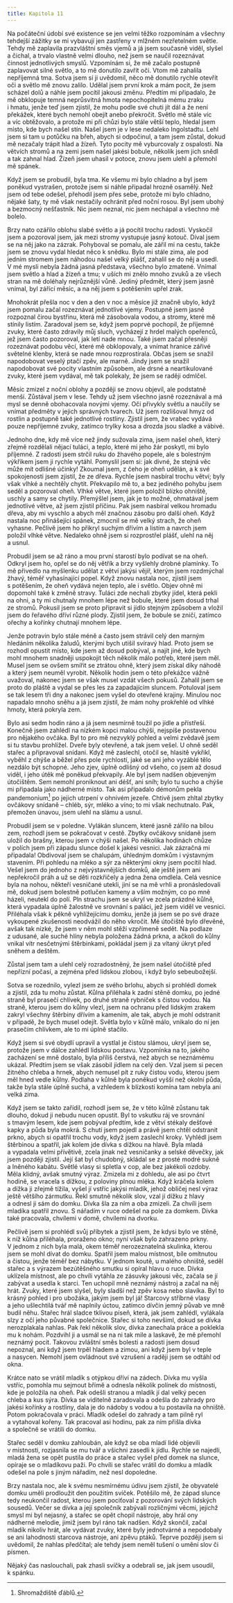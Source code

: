 ```yaml
---
title: Kapitola 11
---
```


Na počáteční údobí své existence se jen velmi těžko rozpomínám a všechny tehdejší zážitky se mi vybavují jen zastřeny v mlžném nezřetelném světle. Tehdy mě zaplavila prazvláštní směs vjemů a já jsem současně viděl, slyšel a čichal, a trvalo vlastně velmi dlouho, než jsem se naučil rozeznávat činnost jednotlivých smyslů. Vzpomínám si, že mě začalo postupně zaplavovat silné světlo, a to mě donutilo zavřít oči. Vtom mě zahalila nepříjemná tma. Sotva jsem si ji uvědomil, něco mě donutilo rychle otevřít oči a světlo mě znovu zalilo. Udělal jsem první krok a mám pocit, že jsem scházel dolů a náhle jsem pocítil jakousi změnu. Předtím mi připadalo, že mě obklopuje temná neprůsvitná hmota nepochopitelná mému zraku i hmatu, jenže teď jsem zjistil, že mohu podle své chuti jít dál a že není překážek, které bych nemohl obejít anebo překročit. Světlo mě stále víc a víc obtěžovalo, a protože mi při chůzi bylo stále větší teplo, hledal jsem místo, kde bych našel stín. Našel jsem je v lese nedaleko Ingolstadtu. Lehl jsem si tam u potůčku na břeh, abych si odpočinul, a tam jsem zůstal, dokud mě nezačaly trápit hlad a žízeň. Tyto pocity mě vyburcovaly z ospalosti. Na větvích stromů a na zemi jsem našel jakési bobule, několik jsem jich snědl a tak zahnal hlad. Žízeň jsem uhasil v potoce, znovu jsem ulehl a přemohl mě spánek.

Když jsem se probudil, byla tma. Ke všemu mi bylo chladno a byl jsem poněkud vystrašen, protože jsem si náhle připadal hrozně osamělý. Než jsem od tebe odešel, přehodil jsem přes sebe, protože mi bylo chladno, nějaké šaty, ty mě však nestačily ochránit před noční rosou. Byl jsem ubohý a bezmocný nešťastník. Nic jsem neznal, nic jsem nechápal a všechno mě bolelo.

Brzy nato ozářilo oblohu slabé světlo a já pocítil trochu radosti. Vyskočil jsem a pozoroval jsem, jak mezi stromy vystupuje jasný kotouč. Díval jsem se na něj jako na zázrak. Pohyboval se pomalu, ale zářil mi na cestu, takže jsem se znovu vydal hledat něco k snědku. Bylo mi stále zima, ale pod jedním stromem jsem náhodou našel velký plášť, zahalil se do něj a usedl. V mé mysli nebyla žádná jasná představa, všechno bylo zmatené. Vnímal jsem světlo a hlad a žízeň a tmu; v uších mi znělo mnoho zvuků a ze všech stran na mě doléhaly nejrůznější vůně. Jediný předmět, který jsem jasně vnímal, byl zářící měsíc, a na něj jsem s potěšením upřel zrak.

Mnohokrát přešla noc v den a den v noc a měsíce již značně ubylo, když jsem pomalu začal rozeznávat jednotlivé vjemy. Postupně jsem jasně rozpoznal čirou bystřinu, která mě zásobovala vodou, a stromy, které mě stínily listím. Zaradoval jsem se, když jsem poprvé pochopil, že příjemné zvuky, které často zdravily můj sluch, vycházejí z hrdel malých opeřenců, jež jsem často pozoroval, jak letí nade mnou. Také jsem začal přesněji rozeznávat podobu věcí, které mě obklopovaly, a vnímat hranice zářivé světelné klenby, která se nade mnou rozprostírala. Občas jsem se snažil napodobovat veselý ptačí zpěv, ale marně. Jindy jsem se snažil napodobovat své pocity vlastním způsobem, ale drsné a neartikulované zvuky, které jsem vydával, mě tak polekaly, že jsem se raději odmlčel.

Měsíc zmizel z noční oblohy a později se znovu objevil, ale podstatně menší. Zůstával jsem v lese. Tehdy už jsem všechno jasně rozeznával a má mysl se denně obohacovala novými vjemy. Oči přivykly světlu a naučily se vnímat předměty v jejich správných tvarech. Už jsem rozlišoval hmyz od rostlin a postupně také jednotlivé rostliny. Zjistil jsem, že vrabec vydává pouze nepříjemné zvuky, zatímco trylky kosa a drozda jsou sladké a vábivé.

Jednoho dne, kdy mě více než jindy sužovala zima, jsem našel oheň, který zřejmě rozdělali nějací tuláci, a teplo, které mi jeho žár poskytl, mi bylo příjemné. Z radosti jsem strčil ruku do žhavého popele, ale s bolestným výkřikem jsem ji rychle vytáhl. Pomyslil jsem si: jak divné, že stejná věc může mít odlišné účinky! Zkoumal jsem, z čeho je oheň udělán, a k své spokojenosti jsem zjistil, že ze dřeva. Rychle jsem nasbíral trochu větví; byly však vlhké a nechtěly chytit. Překvapilo mě to, a bez jediného pohybu jsem seděl a pozoroval oheň. Vlhké větve, které jsem položil blízko ohniště, uschly a samy se chytily. Přemýšlel jsem, jak je to možné, ohmatával jsem jednotlivé větve, až jsem zjistil příčinu. Pak jsem nasbíral velkou hromadu dřeva, aby mi vyschlo a abych měl značnou zásobu pro další oheň. Když nastala noc přinášející spánek, zmocnil se mě velký strach, že oheň vyhasne. Pečlivě jsem ho přikryl suchým dřívím a listím a navrch jsem položil vlhké větve. Nedaleko ohně jsem si rozprostřel plášť, ulehl na něj a usnul.

Probudil jsem se až ráno a mou první starostí bylo podívat se na oheň. Odkryl jsem ho, opřel se do něj větřík a brzy vyšlehly drobné plamínky. To mě přivedlo na myšlenku udělat z větví jakýsi vějíř, kterým jsem rozdmýchal žhavý, téměř vyhasínající popel. Když znovu nastala noc, zjistil jsem s potěšením, že oheň vydává nejen teplo, ale i světlo. Objev ohně mi dopomohl také k změně stravy. Tuláci zde nechali zbytky jídel, která pekli na ohni, a ty mi chutnaly mnohem lépe než bobule, které jsem dosud trhal ze stromů. Pokusil jsem se proto připravit si jídlo stejným způsobem a vložil jsem do řeřavého dříví různé plody. Zjistil jsem, že bobule se zničí, zatímco ořechy a kořínky chutnají mnohem lépe.

Jenže potravin bylo stále méně a často jsem strávil celý den marným hledáním několika žaludů, kterými bych utišil svíravý hlad. Proto jsem se rozhodl opustit místo, kde jsem až dosud pobýval, a najít jiné, kde bych mohl mnohem snadněji uspokojit těch několik málo potřeb, které jsem měl. Musel jsem se ovšem smířit se ztrátou ohně, který jsem získal díky náhodě a který jsem neuměl vyrobit. Několik hodin jsem o této překážce vážně uvažoval, nakonec jsem se však musel vzdát všech pokusů. Zahalil jsem se proto do pláště a vydal se přes les za zapadajícím sluncem. Potuloval jsem se tak lesem tři dny a nakonec jsem vyšel do otevřené krajiny. Minulou noc napadalo mnoho sněhu a já jsem zjistil, že mám nohy prokřehlé od vlhké hmoty, která pokryla zem.

Bylo asi sedm hodin ráno a já jsem nesmírně toužil po jídle a přístřeší. Konečně jsem zahlédl na nízkém kopci malou chýši, nejspíše postavenou pro nějakého ovčáka. Byl to pro mě nezvyklý pohled a velmi zvědavě jsem si tu stavbu prohlížel. Dveře byly otevřené, a tak jsem vešel. U ohně seděl stařec a připravoval snídani. Když mě zaslechl, otočil se, hlasitě vykřikl, vyběhl z chýše a běžel přes pole rychlostí, jaké se ani jeho vyzáblé tělo nezdálo být schopné. Jeho zjev, úplně odlišný od všeho, co jsem až dosud viděl, i jeho útěk mě poněkud překvapily. Ale byl jsem nadšen objeveným útočištěm. Sem nemohl proniknout ani déšť, ani sníh; bylo tu sucho a chýše mi připadala jako nádherné místo. Tak asi připadalo démonům pekla pandemonium[^7] po jejich utrpení v ohnivém jezeře. Chtivě jsem zhltal zbytky ovčákovy snídaně – chléb, sýr, mléko a víno; to mi však nechutnalo. Pak, přemožen únavou, jsem ulehl na slámu a usnul.

Probudil jsem se v poledne. Vylákán sluncem, které jasně zářilo na bílou zem, rozhodl jsem se pokračovat v cestě. Zbytky ovčákovy snídaně jsem uložil do brašny, kterou jsem v chýši našel. Po několika hodinách chůze v polích jsem při západu slunce došel k jakési vesnici. Jak zázračná mi připadala! Obdivoval jsem se chalupám, úhledným domkům i výstavným stavením. Při pohledu na mléko a sýr za některými okny jsem pocítil hlad. Vešel jsem do jednoho z nejvýstavnějších domků, ale ještě jsem ani nepřekročil práh a už se děti rozkřičely a jedna žena omdlela. Celá vesnice byla na nohou, někteří vesničané utekli, jiní se na mě vrhli a pronásledovali mě, dokud jsem bolestně potlučen kameny a vším možným, co po mně házeli, neutekl do polí. Pln strachu jsem se ukryl ve zcela prázdné kůlně, která vypadala úplně žalostně ve srovnání s paláci, jež jsem viděl ve vesnici. Přiléhala však k pěkně vyhlížejícímu domku, jenže já jsem se po své draze vykoupené zkušenosti neodvážil do něho vkročit. Mé útočiště bylo dřevěné, avšak tak nízké, že jsem v něm mohl stěží vzpřímeně sedět. Na podlaze z udusané, ale suché hlíny nebyla položena žádná prkna, a ačkoli do kůlny vnikal vítr nesčetnými štěrbinkami, pokládal jsem ji za vítaný úkryt před sněhem a deštěm.

Zůstal jsem tam a ulehl celý rozradostněný, že jsem našel útočiště před nepřízní počasí, a zejména před lidskou zlobou, i když bylo sebeubožejší.

Sotva se rozednilo, vylezl jsem ze svého brlohu, abych si prohlédl domek a zjistil, zda tu mohu zůstat. Kůlna přiléhala k zadní stěně domku, po jedné straně byl prasečí chlívek, po druhé straně rybníček s čistou vodou. Na straně, kterou jsem do kůlny vlezl, jsem na ochranu před lidským zrakem zakryl všechny štěrbiny dřívím a kamením, ale tak, abych je mohl odstranit v případě, že bych musel odejít. Světla bylo v kůlně málo, vnikalo do ní jen prasečím chlívkem, ale to mi úplně stačilo.

Když jsem si své obydlí upravil a vystlal je čistou slámou, ukryl jsem se, protože jsem v dálce zahlédl lidskou postavu. Vzpomínka na to, jakého zacházení se mně dostalo, byla příliš čerstvá, než abych se neznámému ukázal. Předtím jsem se však zásobil jídlem na celý den. Vzal jsem si pecen žitného chleba a hrnek, abych nemusel pít z ruky čistou vodu, kterou jsem měl hned vedle kůlny. Podlaha v kůlně byla poněkud vyšší než okolní půda, takže byla stále úplně suchá, a vzhledem k blízkosti komína tam nebyla ani velká zima.

Když jsem se takto zařídil, rozhodl jsem se, že v této kůlně zůstanu tak dlouho, dokud ji nebudu nucen opustit. Byl to vskutku ráj ve srovnání s tmavým lesem, kde jsem pobýval předtím, kde z větví stékaly dešťové kapky a půda byla mokrá. S chutí jsem pojedl a právě jsem chtěl odstranit prkno, abych si opatřil trochu vody, když jsem zaslechl kroky. Vyhlédl jsem štěrbinou a spatřil, jak kolem jde dívka s dížkou na hlavě. Byla mladá a vypadala velmi přívětivě, zcela jinak než vesničanky a selské děvečky, jak jsem později zjistil. Její šat byl chudobný, skládal se z prosté modré sukně a lněného kabátu. Světlé vlasy si spletla v cop, ale bez jakékoli ozdoby. Měla klidný, avšak smutný výraz. Zmizela mi z dohledu, ale asi po čtvrt hodině, se vracela s dížkou, z poloviny plnou mléka. Když kráčela kolem a dížka ji zřejmě tížila, vyšel jí vstříc jakýsi mladík, jehož obličej nesl výraz ještě většího zármutku. Řekl smutně několik slov, vzal jí dížku z hlavy a odnesl ji sám do domku. Dívka šla za ním a oba zmizeli. Za chvíli jsem mladíka spatřil znovu. S nářadím v ruce odešel na pole za domkem. Dívka také pracovala, chvílemi v domě, chvílemi na dvorku.

Pečlivě jsem si prohlédl svůj příbytek a zjistil jsem, že kdysi bylo ve stěně, k níž kůlna přiléhala, proraženo okno; nyní však bylo zahrazeno prkny. V jednom z nich byla malá, okem téměř nerozeznatelná skulinka, kterou jsem se mohl dívat do domku. Spatřil jsem malou místnost, bíle omítnutou a čistou, jenže téměř bez nábytku. V jednom koutě, u malého ohniště, seděl stařec a s výrazem bezútěšného smutku si opíral hlavu o ruce. Dívka uklízela místnost, ale po chvíli vytáhla ze zásuvky jakousi věc, začala se jí zabývat a usedla k starci. Ten uchopil mně neznámý nástroj a začal na něj hrát. Zvuky, které jsem slyšel, byly sladší než zpěv kosa nebo slavíka. Byl to krásný pohled i pro ubožáka, jakým jsem byl já! Starcovy stříbrné vlasy a jeho ušlechtilá tvář mě naplnily úctou, zatímco dívčin jemný půvab ve mně budil něhu. Stařec hrál sladce tklivou píseň, která, jak jsem zahlédl, vylákala slzy z očí jeho půvabné společnice. Stařec si toho nevšiml, dokud se dívka nerozplakala nahlas. Pak řekl několik slov, dívka zanechala práce a poklekla mu k nohám. Pozdvihl ji a usmál se na ni tak mile a laskavě, že mě přemohl neznámý pocit. Takovou zvláštní směs bolesti a radosti jsem dosud nepoznal, ani když jsem trpěl hladem a zimou, ani když jsem byl v teple a nasycen. Nemohl jsem ovládnout své vzrušení a raději jsem se odtáhl od okna.

Krátce nato se vrátil mladík s otýpkou dříví na zádech. Dívka mu vyšla vstříc, pomohla mu sejmout břímě a odnesla několik polínek do místnosti, kde je položila na oheň. Pak odešli stranou a mladík jí dal velký pecen chleba a kus sýra. Dívka se viditelně zaradovala a odešla do zahrady pro jakési kořínky a rostliny, dala je do nádoby s vodou a tu postavila na ohniště. Potom pokračovala v práci. Mladík odešel do zahrady a tam pilně ryl a vytahoval kořeny. Tak pracoval asi hodinu, pak za ním přišla dívka a společně se vrátili do domku.

Stařec seděl v domku zahloubán, ale když se oba mladí lidé obje­vili v místnosti, rozjasnila se mu tvář a všichni zasedli k jídlu. Rychle se najedli, mladá žena se opět pustila do práce a stařec vyšel před domek na slunce, opíraje se o mladíkovu paži. Po chvíli se stařec vrátil do domku a mladík odešel na pole s jiným nářadím, než nesl dopoledne.

Brzy nastala noc, ale k svému nesmírnému údivu jsem zjistil, že obyvatelé domku uměli prodloužit den použitím svíček. Potěšilo mě, že západ slunce tedy neukončil radost, kterou jsem pociťoval z pozorování svých lidských sousedů. Večer se dívka a její společník zabývali rozličnými věcmi, jejichž smysl mi byl nejasný, a stařec se opět chopil nástroje, aby hrál ony nádherné melodie, jimiž jsem byl ráno tak nadšen. Když skončil, začal mladík nikoliv hrát, ale vydávat zvuky, které byly jednotvárné a nepodobaly se ani lahodnosti starcova nástroje, ani zpěvu ptáků. Teprve později jsem si uvědomil, že nahlas předčítal; ale tehdy jsem neměl tušení o umění slov či písmen.

Nějaký čas naslouchali, pak zhasli svíčky a odebrali se, jak jsem usoudil, k spánku.

  

[^7]: Shromaždiště ďáblů.

